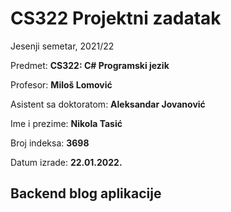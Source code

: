 # CS322 Projektni zadatak

Jesenji semetar, 2021/22

Predmet: **CS322: C# Programski jezik**

Profesor: **Miloš Lomović**

Asistent sa doktoratom: **Aleksandar Jovanović**

Ime i prezime: **Nikola Tasić**

Broj indeksa: **3698**

Datum izrade: **22.01.2022.**

## Backend blog aplikacije


